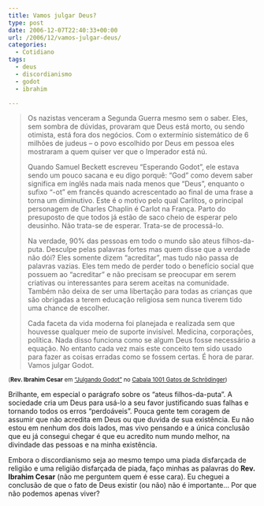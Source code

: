 ```yaml
---
title: Vamos julgar Deus?
type: post
date: 2006-12-07T22:40:33+00:00
url: /2006/12/vamos-julgar-deus/
categories:
  - Cotidiano
tags:
  - deus
  - discordianismo
  - godot
  - ibrahim

---
```

> Os nazistas venceram a Segunda Guerra mesmo sem o saber. Eles, sem sombra de dúvidas, provaram que Deus está morto, ou sendo otimista, está fora dos negócios. Com o extermínio sistemático de 6 milhões de judeus – o povo escolhido por Deus em pessoa eles mostraram a quem quiser ver que o Imperador está nú.
>
> Quando Samuel Beckett escreveu “Esperando Godot”, ele estava sendo um pouco sacana e eu digo porquê: “God” como devem saber significa em inglês nada mais nada menos que “Deus”, enquanto o sufixo “-ot” em francês quando acrescentado ao final de uma frase a torna um diminutivo. Este é o motivo pelo qual Carlitos, o principal personagem de Charles Chaplin é Carlot na França. Parto do presuposto de que todos já estão de saco cheio de esperar pelo deusinho. Não trata-se de esperar. Trata-se de processá-lo.
>
> Na verdade, 90% das pessoas em todo o mundo são ateus filhos-da-puta. Desculpe pelas palavras fortes mas quem disse que a verdade não dói? Eles somente dizem “acreditar”, mas tudo não passa de palavras vazias. Eles tem medo de perder todo o benefício social que possuem ao “acreditar” e não precisam se preocupar em serem criativas ou interessantes para serem aceitas na comunidade. Também não deixa de ser uma libertação para todas as crianças que são obrigadas a terem educação religiosa sem nunca tiverem tido uma chance de escolher.
>
> Cada faceta da vida moderna foi planejada e realizada sem que houvesse qualquer meio de suporte invisível. Medicina, corporações, política. Nada disso funciona como se algum Deus fosse necessário a equação. No entanto cada vez mais este conceito tem sido usado para fazer as coisas erradas como se fossem certas. É hora de parar. Vamos julgar Godot.

<small>(<strong>Rev. Ibrahim Cesar</strong> em <a href="http://1001gatos.org/julgandogodot-post/">“Julgando Godot”</a> no <a href="http://1001gatos.org">Cabala 1001 Gatos de Schrödinger</a>)</small>

Brilhante, em especial o parágrafo sobre os “ateus filhos-da-puta”. A sociedade cria um Deus para usá-lo a seu favor justificando suas falhas e tornando todos os erros “perdoáveis”. Pouca gente tem coragem de assumir que não acredita em Deus ou que duvida de sua existência. Eu não estou em nenhum dos dois lados, mas vivo pensando e a única conclusão que eu já consegui chegar é que eu acredito num mundo melhor, na divindade das pessoas e na minha existência.

Embora o discordianismo seja ao mesmo tempo uma piada disfarçada de religião e uma religião disfarçada de piada, faço minhas as palavras do **Rev. Ibrahim Cesar** (não me perguntem quem é esse cara). Eu cheguei a conclusão de que o fato de Deus existir (ou não) não é importante… Por que não podemos apenas viver?

